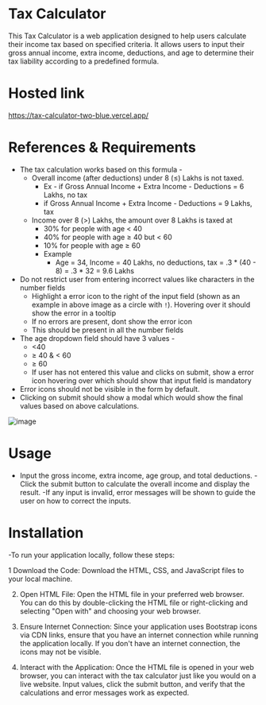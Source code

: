 # Tax Calculator

This Tax Calculator is a web application designed to help users calculate their income tax based on specified criteria. It allows users to input their gross annual income, extra income, deductions, and age to determine their tax liability according to a predefined formula.
# Hosted link
https://tax-calculator-two-blue.vercel.app/
# References & Requirements
- The tax calculation works based on this formula -
    - Overall income (after deductions) under 8 (≤) Lakhs is not taxed.
        - Ex - if Gross Annual Income + Extra Income - Deductions =  6 Lakhs, no tax
        - if Gross Annual Income + Extra Income - Deductions =  9 Lakhs, tax
    - Income over 8 (>) Lakhs, the amount over 8 Lakhs is taxed at
        - 30% for people with age < 40
        - 40% for people with age ≥ 40 but < 60
        - 10% for people with age ≥ 60
        - Example
            - Age = 34, Income = 40 Lakhs, no deductions, tax = .3 * (40 - 8) = .3 * 32 = 9.6 Lakhs
- Do not restrict user from entering incorrect values like characters in the number fields
    - Highlight a error icon to the right of the input field (shown as an example in above image as a circle with `!`). Hovering over it should show the error in a tooltip
    - If no errors are present, dont show the error icon
    - This should be present in all the number fields
- The age dropdown field should have 3 values -
    - <40
    - ≥ 40 & < 60
    - ≥ 60
    - If user has not entered this value and clicks on submit, show a error icon hovering over which should show that input field is mandatory
- Error icons should not be visible in the form by default.
- Clicking on submit should show a modal which would show the final values based on above calculations.

 ![image](https://github.com/pravesh2892/tax-calculator/assets/112716122/df66ad03-598a-4d04-87ac-392142dc8df2)

 # Usage
- Input the gross income, extra income, age group, and total deductions.
-Click the submit button to calculate the overall income and display the result.
-If any input is invalid, error messages will be shown to guide the user on how to correct the inputs.

# Installation
-To run your application locally, follow these steps:

 1 Download the Code: Download the HTML, CSS, and JavaScript files to your local machine.

2. Open HTML File: Open the HTML file in your preferred web browser. You can do this by double-clicking the HTML file or right-clicking and selecting "Open with" and choosing your web browser.

3. Ensure Internet Connection: Since your application uses Bootstrap icons via CDN links, ensure that you have an internet connection while running the application locally. If you don't have an internet connection, the icons may not be visible.

4. Interact with the Application: Once the HTML file is opened in your web browser, you can interact with the tax calculator just like you would on a live website. Input values, click the submit button, and verify that the calculations and error messages work as expected.





